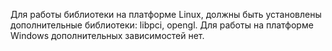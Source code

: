 Для работы библиотеки на платформе Linux, должны быть установлены дополнительные библиотеки: libpci, opengl. Для работы на платформе Windows дополнительных зависимостей нет.
